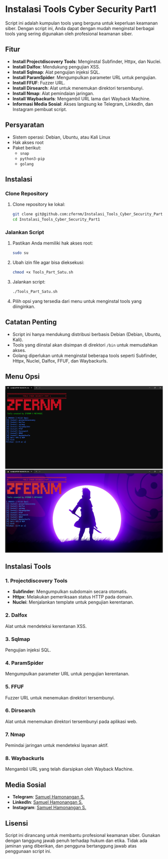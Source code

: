 # Instalasi Tools Cyber Security Part1

Script ini adalah kumpulan tools yang berguna untuk keperluan keamanan siber. Dengan script ini, Anda dapat dengan mudah menginstal berbagai tools yang sering digunakan oleh profesional keamanan siber. 

## Fitur

- **Install Projectdiscovery Tools**: Menginstal Subfinder, Httpx, dan Nuclei.
- **Install Dalfox**: Mendukung pengujian XSS.
- **Install Sqlmap**: Alat pengujian injeksi SQL.
- **Install ParamSpider**: Mengumpulkan parameter URL untuk pengujian.
- **Install FFUF**: Fuzzer URL.
- **Install Dirsearch**: Alat untuk menemukan direktori tersembunyi.
- **Install Nmap**: Alat pemindaian jaringan.
- **Install Waybackurls**: Mengambil URL lama dari Wayback Machine.
- **Informasi Media Sosial**: Akses langsung ke Telegram, LinkedIn, dan Instagram pembuat script.

## Persyaratan

- Sistem operasi: Debian, Ubuntu, atau Kali Linux
- Hak akses root
- Paket berikut:
  - `snap`
  - `python3-pip`
  - `golang`

## Instalasi

### Clone Repository
1. Clone repository ke lokal:
   ```bash
   git clone git@github.com:zfernm/Instalasi_Tools_Cyber_Security_Part1.git
   cd Instalasi_Tools_Cyber_Security_Part1
   ```

### Jalankan Script
1. Pastikan Anda memiliki hak akses root:
   ```bash
   sudo su
   ```
2. Ubah izin file agar bisa dieksekusi:
   ```bash
   chmod +x Tools_Part_Satu.sh
   ```
3. Jalankan script:
   ```bash
   ./Tools_Part_Satu.sh
   ```
4. Pilih opsi yang tersedia dari menu untuk menginstal tools yang diinginkan.

## Catatan Penting

- Script ini hanya mendukung distribusi berbasis Debian (Debian, Ubuntu, Kali).
- Tools yang diinstal akan disimpan di direktori `/bin` untuk memudahkan akses.
- Golang diperlukan untuk menginstal beberapa tools seperti Subfinder, Httpx, Nuclei, Dalfox, FFUF, dan Waybackurls.

## Menu Opsi

![Output ](<Tool_Cyber_Security_Part_Satu.png>)
![Output](<Tools_Cyber_Security_Part1.png>)

## Instalasi Tools

### 1. Projectdiscovery Tools
- **Subfinder**: Mengumpulkan subdomain secara otomatis.
- **Httpx**: Melakukan pemeriksaan status HTTP pada domain.
- **Nuclei**: Menjalankan template untuk pengujian kerentanan.

### 2. Dalfox
Alat untuk mendeteksi kerentanan XSS.

### 3. Sqlmap
Pengujian injeksi SQL.

### 4. ParamSpider
Mengumpulkan parameter URL untuk pengujian kerentanan.

### 5. FFUF
Fuzzer URL untuk menemukan direktori tersembunyi.

### 6. Dirsearch
Alat untuk menemukan direktori tersembunyi pada aplikasi web.

### 7. Nmap
Pemindai jaringan untuk mendeteksi layanan aktif.

### 8. Waybackurls
Mengambil URL yang telah diarsipkan oleh Wayback Machine.

## Media Sosial

- **Telegram**: [Samuel Hamonangan S.](https://t.me/zfernm)
- **LinkedIn**: [Samuel Hamonangan S.](https://www.linkedin.com/in/samuel-hamonangan-s-099604255/)
- **Instagram**: [Samuel Hamonangan S.](https://www.instagram.com/samuellhsss)

## Lisensi

Script ini dirancang untuk membantu profesional keamanan siber. Gunakan dengan tanggung jawab penuh terhadap hukum dan etika. Tidak ada jaminan yang diberikan, dan pengguna bertanggung jawab atas penggunaan script ini.


